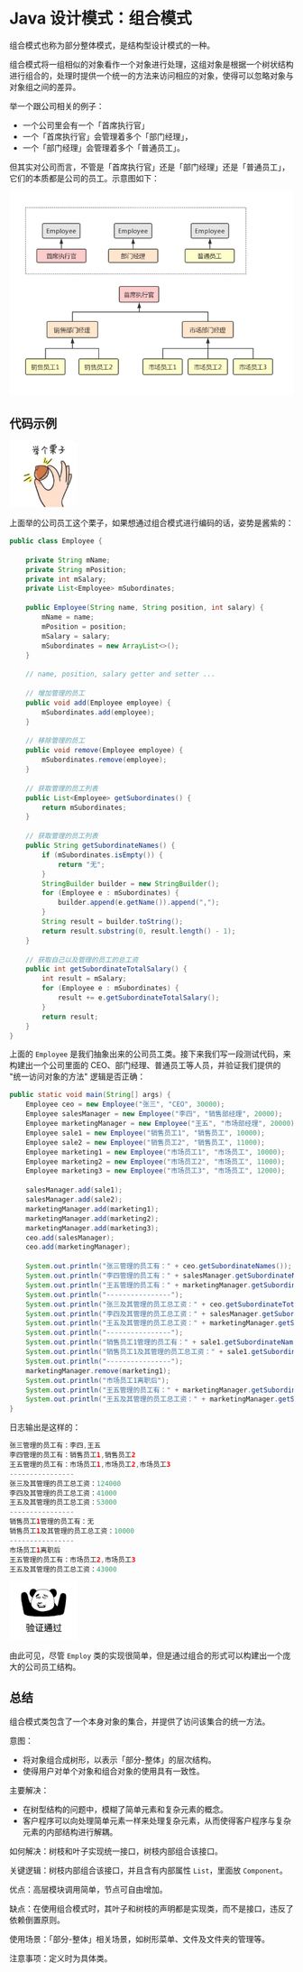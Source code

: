 # Java 设计模式：组合模式

组合模式也称为部分整体模式，是结构型设计模式的一种。

组合模式将一组相似的对象看作一个对象进行处理，这组对象是根据一个树状结构进行组合的，处理时提供一个统一的方法来访问相应的对象，使得可以忽略对象与对象组之间的差异。

举一个跟公司相关的例子：
* 一个公司里会有一个「首席执行官」
* 一个「首席执行官」会管理着多个「部门经理」，
* 一个「部门经理」会管理着多个「普通员工」。

但其实对公司而言，不管是「首席执行官」还是「部门经理」还是「普通员工」，它们的本质都是公司的员工。示意图如下：

<img src="./res/001.png" width="800">


## 代码示例

<img src="./res/002.jpg" width="120">

上面举的公司员工这个栗子，如果想通过组合模式进行编码的话，姿势是酱紫的：

```java
public class Employee {

    private String mName;
    private String mPosition;
    private int mSalary;
    private List<Employee> mSubordinates;

    public Employee(String name, String position, int salary) {
        mName = name;
        mPosition = position;
        mSalary = salary;
        mSubordinates = new ArrayList<>();
    }

    // name, position, salary getter and setter ...

    // 增加管理的员工
    public void add(Employee employee) {
        mSubordinates.add(employee);
    }

    // 移除管理的员工
    public void remove(Employee employee) {
        mSubordinates.remove(employee);
    }

    // 获取管理的员工列表
    public List<Employee> getSubordinates() {
        return mSubordinates;
    }

    // 获取管理的员工列表
    public String getSubordinateNames() {
        if (mSubordinates.isEmpty()) {
            return "无";
        }
        StringBuilder builder = new StringBuilder();
        for (Employee e : mSubordinates) {
            builder.append(e.getName()).append(",");
        }
        String result = builder.toString();
        return result.substring(0, result.length() - 1);
    }

    // 获取自己以及管理的员工的总工资
    public int getSubordinateTotalSalary() {
        int result = mSalary;
        for (Employee e : mSubordinates) {
            result += e.getSubordinateTotalSalary();
        }
        return result;
    }
}
```

上面的 `Employee` 是我们抽象出来的公司员工类。接下来我们写一段测试代码，来构建出一个公司里面的 CEO、部门经理、普通员工等人员，并验证我们提供的 "统一访问对象的方法" 逻辑是否正确：

```java
public static void main(String[] args) {
    Employee ceo = new Employee("张三", "CEO", 30000);
    Employee salesManager = new Employee("李四", "销售部经理", 20000);
    Employee marketingManager = new Employee("王五", "市场部经理", 20000);
    Employee sale1 = new Employee("销售员工1", "销售员工", 10000);
    Employee sale2 = new Employee("销售员工2", "销售员工", 11000);
    Employee marketing1 = new Employee("市场员工1", "市场员工", 10000);
    Employee marketing2 = new Employee("市场员工2", "市场员工", 11000);
    Employee marketing3 = new Employee("市场员工3", "市场员工", 12000);

    salesManager.add(sale1);
    salesManager.add(sale2);
    marketingManager.add(marketing1);
    marketingManager.add(marketing2);
    marketingManager.add(marketing3);
    ceo.add(salesManager);
    ceo.add(marketingManager);

    System.out.println("张三管理的员工有：" + ceo.getSubordinateNames());
    System.out.println("李四管理的员工有：" + salesManager.getSubordinateNames());
    System.out.println("王五管理的员工有：" + marketingManager.getSubordinateNames());
    System.out.println("----------------");
    System.out.println("张三及其管理的员工总工资：" + ceo.getSubordinateTotalSalary());
    System.out.println("李四及其管理的员工总工资：" + salesManager.getSubordinateTotalSalary());
    System.out.println("王五及其管理的员工总工资：" + marketingManager.getSubordinateTotalSalary());
    System.out.println("----------------");
    System.out.println("销售员工1管理的员工有：" + sale1.getSubordinateNames());
    System.out.println("销售员工1及其管理的员工总工资：" + sale1.getSubordinateTotalSalary());
    System.out.println("----------------");
    marketingManager.remove(marketing1);
    System.out.println("市场员工1离职后");
    System.out.println("王五管理的员工有：" + marketingManager.getSubordinateNames());
    System.out.println("王五及其管理的员工总工资：" + marketingManager.getSubordinateTotalSalary());
}
```

日志输出是这样的：

```java
张三管理的员工有：李四,王五
李四管理的员工有：销售员工1,销售员工2
王五管理的员工有：市场员工1,市场员工2,市场员工3
----------------
张三及其管理的员工总工资：124000
李四及其管理的员工总工资：41000
王五及其管理的员工总工资：53000
----------------
销售员工1管理的员工有：无
销售员工1及其管理的员工总工资：10000
----------------
市场员工1离职后
王五管理的员工有：市场员工2,市场员工3
王五及其管理的员工总工资：43000
```

<img src="./res/003.png" width="120">

由此可见，尽管 `Employ` 类的实现很简单，但是通过组合的形式可以构建出一个庞大的公司员工结构。


## 总结

组合模式类包含了一个本身对象的集合，并提供了访问该集合的统一方法。

意图：
* 将对象组合成树形，以表示「部分-整体」的层次结构。
* 使得用户对单个对象和组合对象的使用具有一致性。

主要解决：
* 在树型结构的问题中，模糊了简单元素和复杂元素的概念。
* 客户程序可以向处理简单元素一样来处理复杂元素，从而使得客户程序与复杂元素的内部结构进行解耦。

如何解决：树枝和叶子实现统一接口，树枝内部组合该接口。

关键逻辑：树枝内部组合该接口，并且含有内部属性 `List`，里面放 `Component`。

优点：高层模块调用简单，节点可自由增加。

缺点：在使用组合模式时，其叶子和树枝的声明都是实现类，而不是接口，违反了依赖倒置原则。

使用场景：「部分-整体」相关场景，如树形菜单、文件及文件夹的管理等。

注意事项：定义时为具体类。


